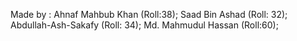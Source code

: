 Made by :
Ahnaf Mahbub Khan (Roll:38);
Saad Bin Ashad (Roll: 32);
Abdullah-Ash-Sakafy (Roll: 34);
Md. Mahmudul Hassan (Roll:60);
